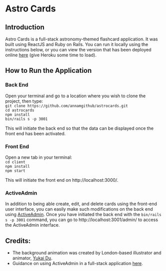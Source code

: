 # Astro Cards

## Introduction
Astro Cards is a full-stack astronomy-themed flashcard application. It was built using ReactJS and Ruby on Rails. You can run it locally using the instructions below, or you can view the version that has been deployed online [here](https://guarded-garden-16317.herokuapp.com/) (give Heroku some time to load).

## How to Run the Application
### Back End
Open your terminal and go to a location where you wish to clone the project, then type:  
`git clone https://github.com/annamgithub/astrocards.git`  
`cd astrocards`  
`npm install`  
`bin/rails s -p 3001`

This will initiate the back end so that the data can be displayed once the front end has been activated.

### Front End
Open a new tab in your terminal:    
`cd client`  
`npm install`  
`npm start`  

This will initiate the front end on http://localhost:3000/.

### ActiveAdmin
In addition to being able create, edit, and delete cards using the front-end user interface, you can easily make such modifications on the back end using [ActiveAdmin](https://activeadmin.info/). Once you have initiated the back end with the `bin/rails s -p 3001` command, you can go to http://localhost:3001/admin/ to access the ActiveAdmin interface.


## Credits: 
* The background animation was created by London-based illustrator and animator, [Yukai Du](https://www.yukaidu.com/).
* Guidance on using ActiveAdmin in a full-stack application [here](https://blog.heroku.com/a-rock-solid-modern-web-stack).

